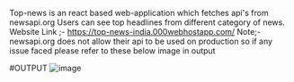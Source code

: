 Top-news is an react based web-application which fetches api's from newsapi.org 
Users can see top headlines from different category of news.
Website Link ;- https://top-news-india.000webhostapp.com/ Note;- newsapi.org does not allow their api to be used on production so if any issue faced please refer to these below image in output

#OUTPUT
![image](https://github.com/SantoshMane07/Top-News/assets/94973869/6a360113-6a11-4e6a-8193-687e00a10bc1)
